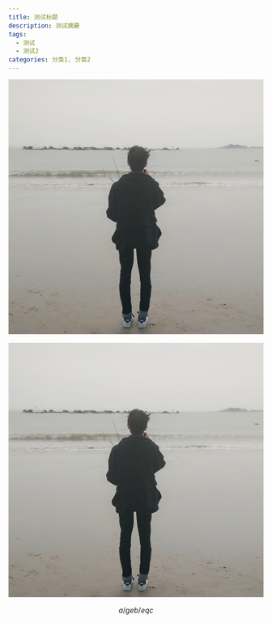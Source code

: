 ```yaml
---
title: 测试标题
description: 测试摘要
tags:
  - 测试
  - 测试2
categories: 分类1, 分类2
---
```


![](MYXJ_20180220114345_fast.jpg)

![](./content/MYXJ_20180220114345_fast.jpg)

$$
a /ge b /eq c
$$
